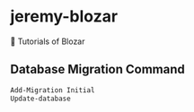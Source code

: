 # jeremy-blozar

:rainbow: Tutorials of Blozar



## Database Migration Command

```powershell
Add-Migration Initial
Update-database
```
